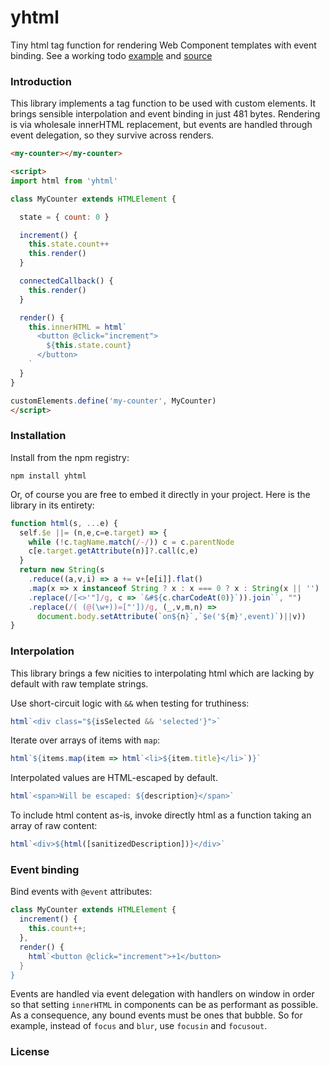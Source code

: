 # yhtml

Tiny html tag function for rendering Web Component templates with event binding.  See a working todo [example](https://dchester.github.io/yhtml) and [source](https://github.com/dchester/yhtml/example.html)


### Introduction

This library implements a tag function to be used with custom elements. It brings sensible interpolation and event binding in just 481 bytes.  Rendering is via wholesale innerHTML replacement, but events are handled through event delegation, so they survive across renders.

```html
<my-counter></my-counter>

<script>
import html from 'yhtml'

class MyCounter extends HTMLElement {

  state = { count: 0 }

  increment() {
    this.state.count++
    this.render()
  }

  connectedCallback() {
    this.render()
  }

  render() {
    this.innerHTML = html`
      <button @click="increment">
        ${this.state.count}
      </button>
    `
  }
}

customElements.define('my-counter', MyCounter)
</script>
```

### Installation

Install from the npm registry:
```
npm install yhtml
```

Or, of course you are free to embed it directly in your project.  Here is the library in its entirety:
```javascript
function html(s, ...e) {
  self.$e ||= (n,e,c=e.target) => {
    while (!c.tagName.match(/-/)) c = c.parentNode
    c[e.target.getAttribute(n)]?.call(c,e)
  }
  return new String(s
    .reduce((a,v,i) => a += v+[e[i]].flat()
    .map(x => x instanceof String ? x : x === 0 ? x : String(x || '')
    .replace(/[<>'"]/g, c => `&#${c.charCodeAt(0)}`)).join``, "")
    .replace(/( (@(\w+))=["'])/g, (_,v,m,n) =>
      document.body.setAttribute(`on${n}`,`$e('${m}',event)`)||v))
}
```

### Interpolation

This library brings a few nicities to interpolating html which are lacking by default with raw template strings.

Use short-circuit logic with `&&` when testing for truthiness:
```javascript
html`<div class="${isSelected && 'selected'}">`
```

Iterate over arrays of items with `map`:
```javascript
html`${items.map(item => html`<li>${item.title}</li>`)}`
```

Interpolated values are HTML-escaped by default.
```javascript
html`<span>Will be escaped: ${description}</span>`
```

To include html content as-is, invoke directly html as a function taking an array of raw content:
```javascript
html`<div>${html([sanitizedDescription])}</div>`
```

### Event binding

Bind events with `@event` attributes:

```javascript
class MyCounter extends HTMLElement {
  increment() {
    this.count++;
  },
  render() {
    html`<button @click="increment">+1</button>
  }
}
```

Events are handled via event delegation with handlers on window in order so that setting `innerHTML` in components can be as performant as possible.  As a consequence, any bound events must be ones that bubble.  So for example, instead of `focus` and `blur`, use `focusin` and `focusout`.

### License



